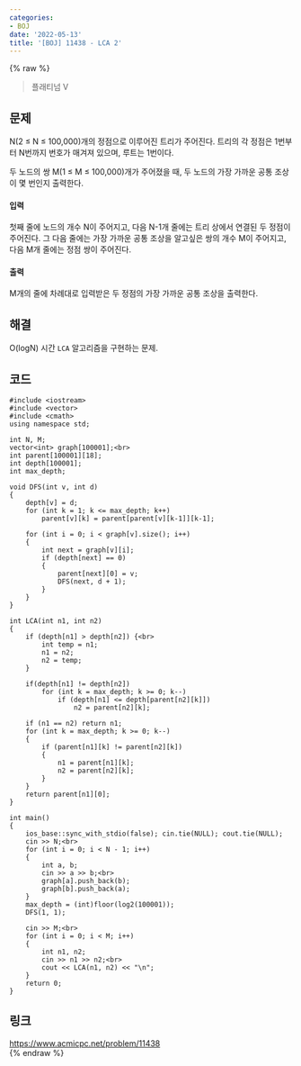 ```yaml
---
categories:
- BOJ
date: '2022-05-13'
title: '[BOJ] 11438 - LCA 2'
---
```


{% raw %}
> 플래티넘 V<br>

## 문제
N(2 ≤ N ≤ 100,000)개의 정점으로 이루어진 트리가 주어진다. 트리의 각 정점은 1번부터 N번까지 번호가 매겨져 있으며, 루트는 1번이다.

두 노드의 쌍 M(1 ≤ M ≤ 100,000)개가 주어졌을 때, 두 노드의 가장 가까운 공통 조상이 몇 번인지 출력한다.

#### 입력
첫째 줄에 노드의 개수 N이 주어지고, 다음 N-1개 줄에는 트리 상에서 연결된 두 정점이 주어진다. 그 다음 줄에는 가장 가까운 공통 조상을 알고싶은 쌍의 개수 M이 주어지고, 다음 M개 줄에는 정점 쌍이 주어진다.

#### 출력
M개의 줄에 차례대로 입력받은 두 정점의 가장 가까운 공통 조상을 출력한다.

## 해결
O(logN) 시간 `LCA` 알고리즘을 구현하는 문제.

## 코드
```
#include <iostream>
#include <vector>
#include <cmath>
using namespace std;

int N, M;
vector<int> graph[100001];<br>
int parent[100001][18];
int depth[100001];
int max_depth;

void DFS(int v, int d)
{
	depth[v] = d;
	for (int k = 1; k <= max_depth; k++)
		parent[v][k] = parent[parent[v][k-1]][k-1];

	for (int i = 0; i < graph[v].size(); i++)
	{
		int next = graph[v][i];
		if (depth[next] == 0)
		{
			parent[next][0] = v;
			DFS(next, d + 1);
		}
	}
}

int LCA(int n1, int n2)
{
	if (depth[n1] > depth[n2]) {<br>
		int temp = n1;
		n1 = n2;
		n2 = temp;
	}

	if(depth[n1] != depth[n2])
		for (int k = max_depth; k >= 0; k--)
			if (depth[n1] <= depth[parent[n2][k]])
				n2 = parent[n2][k];

	if (n1 == n2) return n1;
	for (int k = max_depth; k >= 0; k--)
	{
		if (parent[n1][k] != parent[n2][k])
		{
			n1 = parent[n1][k];
			n2 = parent[n2][k];
		}
	}
	return parent[n1][0];
}

int main()
{
	ios_base::sync_with_stdio(false); cin.tie(NULL); cout.tie(NULL);
	cin >> N;<br>
	for (int i = 0; i < N - 1; i++)
	{
		int a, b;
		cin >> a >> b;<br>
		graph[a].push_back(b);
		graph[b].push_back(a);
	}
	max_depth = (int)floor(log2(100001));
	DFS(1, 1);

	cin >> M;<br>
	for (int i = 0; i < M; i++)
	{
		int n1, n2;
		cin >> n1 >> n2;<br>
		cout << LCA(n1, n2) << "\n";
	}
	return 0;
}
```

## 링크
https://www.acmicpc.net/problem/11438<br>
{% endraw %}